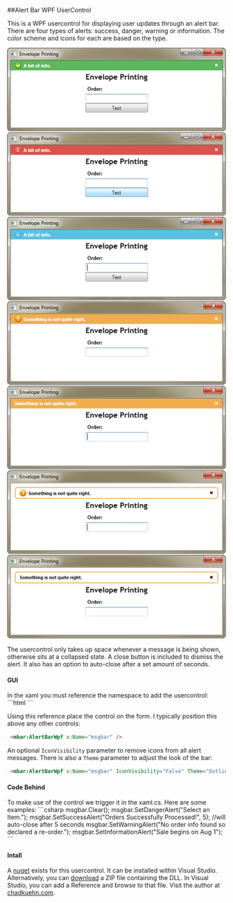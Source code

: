 ##Alert Bar WPF UserControl

This is a WPF usercontrol for displaying user updates through an alert bar. There are four types of alerts: success, danger, warning or information. The color scheme and icons for each are based on the type. 
  
<div><img src="/ReadME/Success.png" alt="Success" /></div>
<div><img src="/ReadME/Danger.png" alt="Danger" /></div>
<div><img src="/ReadME/Information.png" alt="Information" /></div>
<div><img src="/ReadME/Warning.png" alt="Warning" /></div>
<div><img src="/ReadME/WarningB.png" alt="Warning No Icon" /></div>
<div><img src="/ReadME/WarningC.png" alt="Warning Outline Theme" /></div>
<div><img src="/ReadME/WarningD.png" alt="Warning Outline Theme, No Icon" /></div>

The usercontrol only takes up space whenever a message is being shown, otherwise sits at a collapsed state.  A close button is included to dismiss the alert. It also has an option to auto-close after a set amount of seconds. 

<h4>GUI</h4>
In the xaml you must reference the namespace to add the usercontrol:
```html
<Window ...
    xmlns:mbar="clr-namespace:AlertBarWpf;assembly=AlertBarWpf">
```

Using this reference place the control on the form.  I typically position this above any other controls:
```html
 <mbar:AlertBarWpf x:Name="msgbar" />
```

An optional `IconVisibility` parameter to remove icons from all alert messages.  There is also a `Theme` parameter to adjust the look of the bar:

```html
 <mbar:AlertBarWpf x:Name="msgbar" IconVisibility="False" Theme="Outline" />
```

<h4>Code Behind</h4>
To make use of the control we trigger it in the xaml.cs.  Here are some examples:
```csharp
msgbar.Clear();
msgbar.SetDangerAlert("Select an Item.");
msgbar.SetSuccessAlert("Orders Successfully Processed!", 5); //will auto-close after 5 seconds
msgbar.SetWarningAlert("No order info found so declared a re-order.");
msgbar.SetInformationAlert("Sale begins on Aug 1");
```

<h4>Intall</h4>
A <a href="https://www.nuget.org/packages/AlertBarWpf/">nuget</a> exists for this usercontrol. It can be installed within Visual Studio.  Alternatively, you can <a href="https://github.com/chadkuehn/AlertBarWpf/blob/master/ReadME/Library.zip?raw=true">download</a> a ZIP file containing the DLL.  In Visual Studio, you can add a Reference and browse to that file.
Visit the author at <a href="http://chadkuehn.com">chadkuehn.com</a>.
